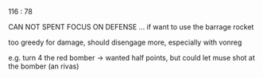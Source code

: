 116 : 78

CAN NOT SPENT FOCUS ON DEFENSE ... if want to use the barrage rocket

too greedy for damage, should disengage more, especially with vonreg

e.g. turn 4 the red bomber -> wanted half points, but could let muse shot at the bomber (an rivas)
